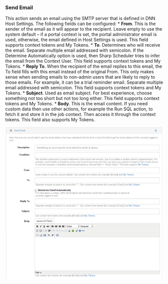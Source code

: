 ### Send Email

This action sends an email using the SMTP server that is defined in DNN Host Settings. The following fields can be configured:
* 
**From**. This is the sender of the email as it will appear to the recipient. Leave empty to use the system default – if a portal context is set, the portal administrator email is used, otherwise, the email defined in Host Settings is used. This field supports context tokens and My Tokens.
* 
**To**. Determines who will receive the email. Separate multiple email addressed with semicolon. If the Determine Automatically option is used, then Sharp Scheduler tries to infer the email from the Context User. This field supports context tokens and My Tokens.
* 
**Reply To**. When the recipient of the email replies to this email, the To field fills with this email instead of the original From. This only makes sense when sending emails to non-admin users that are likely to reply to those emails. For example, it can be a trial reminder email. Separate multiple email addressed with semicolon. This field supports context tokens and My Tokens.
* 
**Subject**. Used as email subject. For best experience, choose something not too short but not too long either. This field supports context tokens and My Tokens.
* 
**Body**. This is the email content. If you need custom data then use other actions, for example the Run SQL action, to fetch it and store it in the job context. Then access it through the context tokens. This field also supports My Tokens.

![](send-email.png)